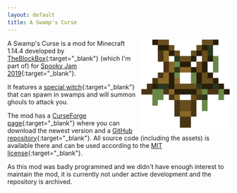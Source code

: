 ```yaml
---
layout: default
title: A Swamp's Curse
---
```

<img src="/assets/images/a_swamps_curse.png" alt="The logo of the mod" align="right">

A Swamp's Curse is a mod for Minecraft 1.14.4 developed by [TheBlockBox](https://github.com/TheBlockBox){:target="_blank"} (which I'm part of) for [Spooky Jam 2019](https://github.com/MinecraftModDevelopment/MMD-Site/blob/master/docs/events/spooky_jam_2019.md){:target="_blank"}.  

It features a [special witch](https://youtu.be/pn4_vcSPZwg){:target="_blank"} that can spawn in swamps and will summon ghouls to attack you.

The mod has a [CurseForge page](https://www.curseforge.com/minecraft/mc-mods/aswampscurse){:target="_blank"} where you can download the newest version and a [GitHub repository](https://github.com/TheBlockBox/aswampscurse){:target="_blank"}.
All source code (including the assets) is available there and can be used according to the [MIT license](https://github.com/TheBlockBox/aswampscurse/blob/master/LICENSE){:target="_blank"}.

As this mod was badly programmed and we didn't have enough interest to maintain the mod, it is currently not under active development and the repository is archived.